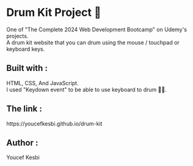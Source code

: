 <h1>Drum Kit Project 🥁</h1>
One of "The Complete 2024 Web Development Bootcamp" on Udemy's projects.<br>
A drum kit website that you can drum using the mouse / touchpad or keyboard keys.

<h2>Built with :</h2>
HTML, CSS, And JavaScript.<br>
I used "Keydown event" to be able to use keyboard to drum 🤘🏼.

<h2>The link :</h2>
https://youcefkesbi.github.io/drum-kit

<h2>Author :</h2>
Youcef Kesbi
